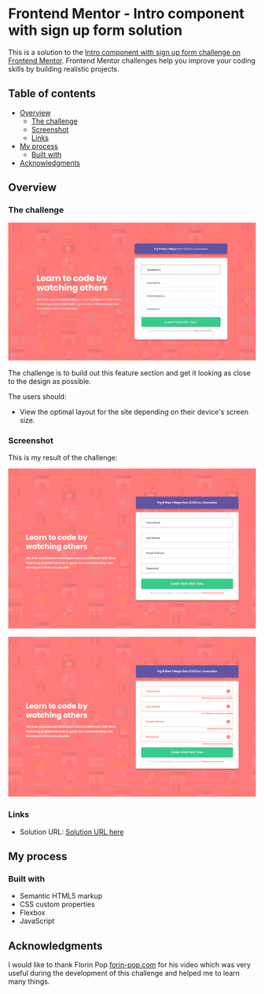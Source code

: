 # Frontend Mentor - Intro component with sign up form solution

This is a solution to the [Intro component with sign up form challenge on Frontend Mentor](https://www.frontendmentor.io/challenges/intro-component-with-signup-form-5cf91bd49edda32581d28fd1). Frontend Mentor challenges help you improve your coding skills by building realistic projects. 

## Table of contents

- [Overview](#overview)
  - [The challenge](#the-challenge)
  - [Screenshot](#screenshot)
  - [Links](#links)
- [My process](#my-process)
  - [Built with](#built-with)
- [Acknowledgments](#acknowledgments)

## Overview

### The challenge

![](design/desktop-design.jpg)

The challenge is to build out this feature section and get it looking as close to the design as possible.

The users should:

- View the optimal layout for the site depending on their device's screen size.

### Screenshot

This is my result of the challenge:

![](images/my-screenshot.png)

![](images/my-screenshot-active-states.png)

### Links

- Solution URL: [Solution URL here](https://github.com/millenevprado/frontend-mentor-challenges/blob/main/four-card-feature-section-master/index.html)

## My process

### Built with

- Semantic HTML5 markup
- CSS custom properties
- Flexbox
- JavaScript

## Acknowledgments

I would like to thank Florin Pop [forin-pop.com](https://www.florin-pop.com/) for his video which was very useful during the development of this challenge and helped me to learn many things.


